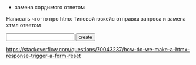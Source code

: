 - замена сордимого ответом


Написать что-то про htmx
Типовой юзкейс отправка запроса и замена хтмл ответом 
<form hx-post="/todo/create" hx-target=".todo-list" hx-swap="appendChild">
<input name="title">
<button>create</button>
</form>


https://stackoverflow.com/questions/70043237/how-do-we-make-a-htmx-response-trigger-a-form-reset